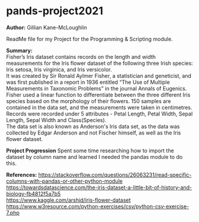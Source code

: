 # pands-project2021
**Author:** Gillian Kane-McLoughlin

ReadMe file for my Project for the Programming & Scripting module.

**Summary:**  
Fisher’s Iris dataset contains records on the length and width measurements for the Iris flower dataset of the following three Irish species: Iris setosa, Iris virginica, and Iris versicolor.  
It was created by Sir Ronald Aylmer Fisher, a statistician and geneticist, and was first published in a report in 1936 entitled “The Use of Multiple Measurements in Taxonomic Problems” in the journal Annals of Eugenics.  
Fisher used a linear function to differentiate between the three different Iris species based on the morphology of their flowers. 150 samples are contained in the data set, and the measurements were taken in centimetres.  
Records were recorded under 5 attributes - Petal Length, Petal Width, Sepal Length, Sepal Width and Class(Species).  
The data set is also known as Anderson's Iris data set, as the data was collected by Edgar Anderson and not Fischer himself, as well as the Iris flower dataset.  


**Project Progression**
Spent some time researching how to import the dataset by column name and learned I needed the pandas module to do this.  

**References:**
https://stackoverflow.com/questions/26063231/read-specific-columns-with-pandas-or-other-python-module  
https://towardsdatascience.com/the-iris-dataset-a-little-bit-of-history-and-biology-fb4812f5a7b5  
https://www.kaggle.com/arshid/iris-flower-dataset  
https://www.w3resource.com/python-exercises/csv/python-csv-exercise-7.php  



